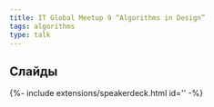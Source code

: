 ```yaml
---
title: IT Global Meetup 9 “Algorithms in Design”
tags: algorithms
type: talk
---
```


## Слайды
<div>{%- include extensions/speakerdeck.html id='' -%}</div>
